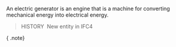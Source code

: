 ﻿An electric generator is an engine that is a machine for converting mechanical energy into electrical energy.

> HISTORY&nbsp; New entity in IFC4

{ .note}
>
